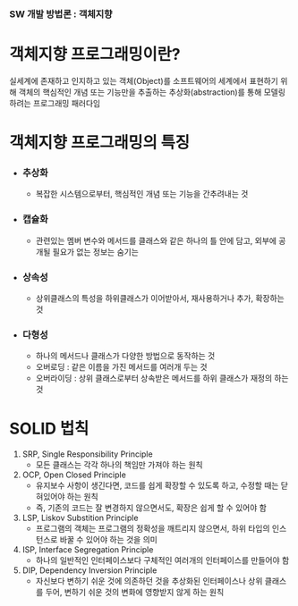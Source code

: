 ### SW  개발 방법론 : 객체지향

# 객체지향 프로그래밍이란?
실세계에 존재하고 인지하고 있는 객체(Object)를 소프트웨어의 세계에서 표현하기 위해 객체의 핵심적인 개념 또는 기능만을 추출하는 추상화(abstraction)를 통해 모델링하려는 프로그래밍 패러다임

# 객체지향 프로그래밍의 특징
- ### 추상화
  - 복잡한 시스템으로부터, 핵심적인 개념 또는 기능을 간추려내는 것
- ### 캡슐화
  - 관련있는 멤버 변수와 메서드를 클래스와 같은 하나의 틀 안에 담고, 외부에 공개될 필요가 없는 정보는 숨기는 
- ### 상속성
  - 상위클래스의 특성을 하위클래스가 이어받아서, 재사용하거나 추가, 확장하는 것
- ### 다형성
  - 하나의 메서드나 클래스가 다양한 방법으로 동작하는 것
  - 오버로딩 : 같은 이름을 가진 메서드를 여러개 두는 것
  - 오버라이딩 : 상위 클래스로부터 상속받은 메서드를 하위 클래스가 재정의 하는 것

# SOLID 법칙
1. SRP, Single Responsibility Principle
    - 모든 클래스는 각각 하나의 책임만 가져야 하는 원칙
2. OCP, Open Closed Principle
   - 유지보수 사항이 생긴다면, 코드를 쉽게 확장할 수 있도록 하고, 수정할 때는 닫혀있어야 하는 원칙
   - 즉, 기존의 코드는 잘 변경하지 않으면서도, 확장은 쉽게 할 수 있어야 함
3. LSP, Liskov Substition Principle
   - 프로그램의 객체는 프로그램의 정확성을 깨트리지 않으면서, 하위 타입의 인스턴스로 바꿀 수 있어야 하는 것을 의미
4. ISP, Interface Segregation Principle
   - 하나의 일반적인 인터페이스보다 구체적인 여러개의 인터페이스를 만들어야 함
5. DIP, Dependency Inversion Principle
   - 자신보다 변하기 쉬운 것에 의존하던 것을 추상화된 인터페이스나 상위 클래스를 두어, 변하기 쉬운 것의 변화에 영향받지 않게 하는 원칙

